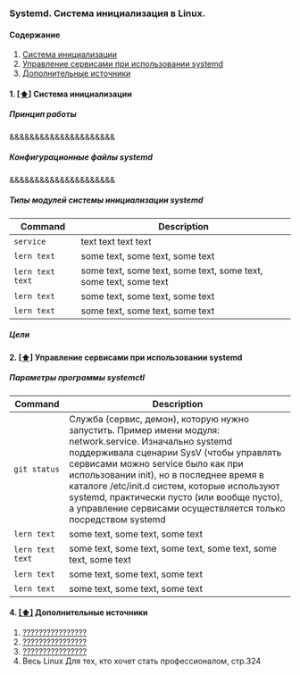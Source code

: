 ### Systemd. Система инициализация в Linux.

#### <a name='toc'>Содержание</a>

1. [Система инициализации](#%%%%%%%%%%%%%%%%)
2. [Управление сервисами при использовании systemd](#%%%%%%%%%%%%%%%)
3. [Дополнительные источники](#%%%%%%%%%%%%%%%%%)   



#### 1. [[⬆]](#toc) <a name='availability'>Система инициализации</a>

##### Принцип работы
&&&&&&&&&&&&&&&&&&&&&

##### Конфигурационные файлы systemd
&&&&&&&&&&&&&&&&&&&&&

##### Типы модулей системы инициализации systemd

| Command | Description |
| ------- | ----------- |
| `service` | text text text text |
| `lern text` | some text, some text, some text |
| `lern text text` | some text, some text, some text, some text, some text, some text |
| `lern text` | some text, some text, some text |
| `lern text` | some text, some text, some text |

##### Цели


#### 2. [[⬆]](#toc) <a name='creating_physical_lvm'>Управление сервисами при использовании systemd</a>

##### Параметры программы systemctl

| Command | Description |
| ------- | ----------- |
| `git status` | Служба (сервис, демон), которую нужно запустить. Пример имени модуля: network.service. Изначально systemd поддерживала сценарии SysV (чтобы управлять сервисами можно service было как при использовании init), но в последнее время в каталоге /etc/init.d систем, которые используют systemd, практически пусто (или вообще пусто), а управление сервисами осуществляется только посредством systemd |
| `lern text` | some text, some text, some text |
| `lern text text` | some text, some text, some text, some text, some text, some text |
| `lern text` | some text, some text, some text |
| `lern text` | some text, some text, some text |


#### 4. [[⬆]](#toc) <a name='recommended_sources'>Дополнительные источники</a>

1. [????????????????](https://help.ubuntu.ru/wiki/grub)
2. [????????????????](https://www.alexgur.ru/articles/2275/)
3. [????????????????](https://losst.pro/nastrojka-zagruzchika-grub)
4. Весь Linux Для тех, кто хочет стать профессионалом, стр.324

